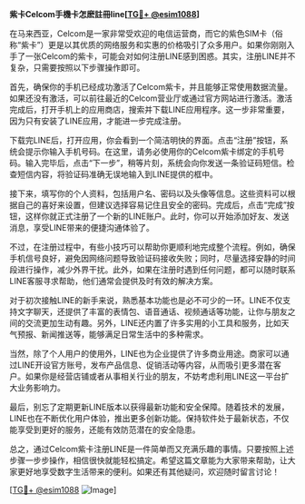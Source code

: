 **紫卡Celcom手機卡怎麽註冊line[[TG💪+ @esim1088](https://t.me/s/esim1088)]**

在马来西亚，Celcom是一家非常受欢迎的电信运营商，而它的紫色SIM卡（俗称“紫卡”）更是以其优质的网络服务和实惠的价格吸引了众多用户。如果你刚刚入手了一张Celcom的紫卡，可能会对如何注册LINE感到困惑。其实，注册LINE并不复杂，只需要按照以下步骤操作即可。

首先，确保你的手机已经成功激活了Celcom紫卡，并且能够正常使用数据流量。如果还没有激活，可以前往最近的Celcom营业厅或通过官方网站进行激活。激活完成后，打开手机上的应用商店，搜索并下载LINE应用程序。这一步非常重要，因为只有安装了LINE应用，才能进一步完成注册。

下载完LINE后，打开应用，你会看到一个简洁明快的界面。点击“注册”按钮，系统会提示你输入手机号码。在这里，请务必使用你的Celcom紫卡绑定的手机号码。输入完毕后，点击“下一步”，稍等片刻，系统会向你发送一条验证码短信。检查短信内容，将验证码准确无误地输入到LINE提供的框中。

接下来，填写你的个人资料，包括用户名、密码以及头像等信息。这些资料可以根据自己的喜好来设置，但建议选择容易记住且安全的密码。完成后，点击“完成”按钮，这样你就正式注册了一个新的LINE账户。此时，你可以开始添加好友、发送消息，享受LINE带来的便捷沟通体验了。

不过，在注册过程中，有些小技巧可以帮助你更顺利地完成整个流程。例如，确保手机信号良好，避免因网络问题导致验证码接收失败；同时，尽量选择安静的时间段进行操作，减少外界干扰。此外，如果在注册时遇到任何问题，都可以随时联系LINE客服寻求帮助，他们通常会提供及时有效的解决方案。

对于初次接触LINE的新手来说，熟悉基本功能也是必不可少的一环。LINE不仅支持文字聊天，还提供了丰富的表情包、语音通话、视频通话等功能，让你与朋友之间的交流更加生动有趣。另外，LINE还内置了许多实用的小工具和服务，比如天气预报、新闻推送等，能够满足日常生活中的多种需求。

当然，除了个人用户的使用外，LINE也为企业提供了许多商业用途。商家可以通过LINE开设官方账号，发布产品信息、促销活动等内容，从而吸引更多潜在客户。如果你是经营店铺或者从事相关行业的朋友，不妨考虑利用LINE这一平台扩大业务影响力。

最后，别忘了定期更新LINE版本以获得最新功能和安全保障。随着技术的发展，LINE也在不断优化用户体验，推出更多创新功能。保持软件处于最新状态，不仅能享受到更好的服务，还能有效防范潜在的安全隐患。

总之，通过Celcom紫卡注册LINE是一件简单而又充满乐趣的事情。只要按照上述步骤一步步操作，相信很快就能轻松搞定。希望这篇文章能为大家带来帮助，让大家更好地享受数字生活带来的便利。如果还有其他疑问，欢迎随时留言讨论！

[[TG💪+ @esim1088](https://t.me/s/esim1088) ![Image](https://i.postimg.cc/4NQfJmqS/Snipaste-2025-05-13-00-14-12.png)]
